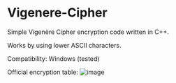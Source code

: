 # Vigenere-Cipher

Simple Vigenère Cipher encryption code written in C++.

Works by using lower ASCII characters.

Compatibility: Windows (tested)

Official encryption table:
![image](https://user-images.githubusercontent.com/84773603/119474857-e01b9400-bd4c-11eb-84f1-d5e8c418f400.png)

